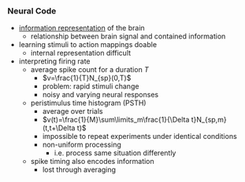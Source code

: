 ### Neural Code
+ [information representation](../Data%20Science%20and%20AI/Knowledge%20Representation/Knowledge%20Representation.md) of the brain
	+ relationship between brain signal and contained information
+ learning stimuli to action mappings doable
	+ internal representation difficult
+ interpreting firing rate
	+ average spike count for a duration $T$
		+ $v=\frac{1}{T}N_{sp}(0,T)$ 
		+ problem: rapid stimuli change
		+ noisy and varying neural responses 
	+ peristimulus time histogram (PSTH)
		+ average over trials
		+ $v(t)=\frac{1}{M}\sum\limits_m\frac{1}{\Delta t}N_{sp,m}(t,t+\Delta t)$ 
		+ impossible to repeat experiments under identical conditions
		+ non-uniform processing
			+ i.e. process same situation differently
	+ spike timing also encodes information
		+ lost through averaging

### 